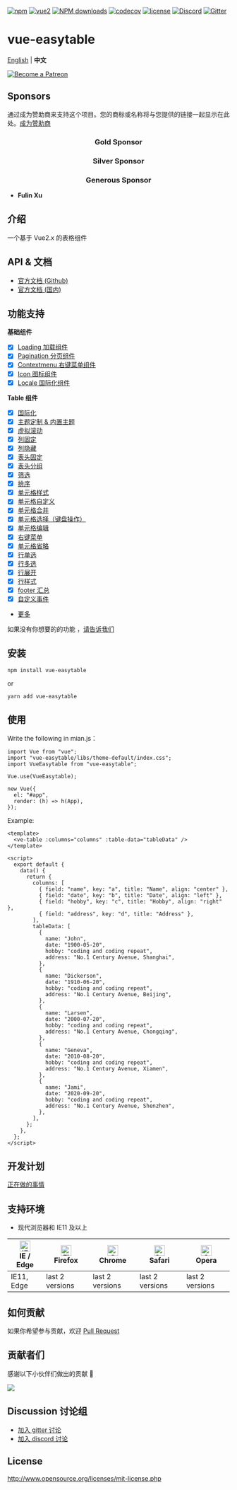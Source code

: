 [![npm](https://img.shields.io/npm/v/vue-easytable.svg)](https://www.npmjs.com/package/vue-easytable)
[![vue2](https://img.shields.io/badge/vue-2.6+-brightgreen.svg)](https://vuejs.org/)
[![NPM downloads](https://img.shields.io/npm/dm/vue-easytable.svg?style=flat)](https://npmjs.org/package/vue-easytable)
[![codecov](https://codecov.io/gh/Happy-Coding-Clans/vue-easytable/branch/master/graph/badge.svg?token=UJy3LHInUn)](https://codecov.io/gh/Happy-Coding-Clans/vue-easytable)
[![license](https://img.shields.io/npm/l/vue-easytable.svg?maxAge=2592000)](http://www.opensource.org/licenses/mit-license.php)
[![Discord](https://img.shields.io/badge/chat-on%20discord-7289da.svg)](https://discord.gg/gBm3k6r)
[![Gitter](https://badges.gitter.im/vue-easytable/community.svg)](https://gitter.im/vue-easytable/community?utm_source=badge&utm_medium=badge&utm_campaign=pr-badge)

# vue-easytable

[English](./README.md) | **中文**

<p>
  <a href="https://www.patreon.com/huangshuwei" target="_blank">
    <img src="https://c5.patreon.com/external/logo/become_a_patron_button.png" alt="Become a Patreon">
  </a>
</p>

## Sponsors

通过成为赞助商来支持这个项目。您的商标或名称将与您提供的链接一起显示在此处。[成为赞助商](https://www.patreon.com/huangshuwei)

<h3 align="center">Gold Sponsor</h3>

<h3 align="center">Silver Sponsor</h3>

<h3 align="center">Generous Sponsor</h3>

- **Fulin Xu**

## 介绍

一个基于 Vue2.x 的表格组件

## API & 文档

- [官方文档 (Github)](http://happy-coding-clans.github.io/vue-easytable/) 
- [官方文档 (国内)](http://huangshuwei.gitee.io/vue-easytable/)

## 功能支持

**基础组件**

-   [x] [Loading 加载组件](https://happy-coding-clans.github.io/vue-easytable/#/zh/doc/base/loading)
-   [x] [Pagination 分页组件](https://happy-coding-clans.github.io/vue-easytable/#/zh/doc/base/pagination)
-   [x] [Contextmenu 右键菜单组件](https://happy-coding-clans.github.io/vue-easytable/#/zh/doc/base/contextmenu)
-   [x] [Icon 图标组件](https://happy-coding-clans.github.io/vue-easytable/#/zh/doc/base/icon)
-   [x] [Locale 国际化组件](https://happy-coding-clans.github.io/vue-easytable/#/zh/doc/base/locale)

**Table 组件**


-   [x] [国际化](http://happy-coding-clans.github.io/vue-easytable/#/zh/doc/locale)
-   [x] [主题定制 & 内置主题](http://happy-coding-clans.github.io/vue-easytable/#/zh/doc/theme)
-   [x] [虚拟滚动](http://happy-coding-clans.github.io/vue-easytable/#/zh/doc/table/virtual-scroll)
-   [x] [列固定](http://happy-coding-clans.github.io/vue-easytable/#/zh/doc/table/column-fixed)
-   [x] [列隐藏](http://happy-coding-clans.github.io/vue-easytable/#/zh/doc/table/column-hidden)
-   [x] [表头固定](http://happy-coding-clans.github.io/vue-easytable/#/zh/doc/table/header-fixed)
-   [x] [表头分组](http://happy-coding-clans.github.io/vue-easytable/#/zh/doc/table/header-grouping)
-   [x] [筛选](http://happy-coding-clans.github.io/vue-easytable/#/zh/doc/table/header-filter)
-   [x] [排序](http://happy-coding-clans.github.io/vue-easytable/#/zh/doc/table/header-sort)
-   [x] [单元格样式](http://happy-coding-clans.github.io/vue-easytable/#/zh/doc/table/cell-style)
-   [x] [单元格自定义](http://happy-coding-clans.github.io/vue-easytable/#/zh/doc/table/cell-custom)
-   [x] [单元格合并](http://happy-coding-clans.github.io/vue-easytable/#/zh/doc/table/cell-span)
-   [x] [单元格选择（键盘操作）](http://happy-coding-clans.github.io/vue-easytable/#/zh/doc/table/cell-selection)
-   [x] [单元格编辑](http://happy-coding-clans.github.io/vue-easytable/#/zh/doc/table/cell-edit)
-   [x] [右键菜单](http://happy-coding-clans.github.io/vue-easytable/#/zh/doc/table/contextmenu)
-   [x] [单元格省略](http://happy-coding-clans.github.io/vue-easytable/#/zh/doc/table/cell-ellipsis)
-   [x] [行单选](http://happy-coding-clans.github.io/vue-easytable/#/zh/doc/table/row-radio)
-   [x] [行多选](http://happy-coding-clans.github.io/vue-easytable/#/zh/doc/table/row-checkbox)
-   [x] [行展开](http://happy-coding-clans.github.io/vue-easytable/#/zh/doc/table/row-expand)
-   [x] [行样式](http://happy-coding-clans.github.io/vue-easytable/#/zh/doc/table/row-style)
-   [x] [footer 汇总](http://happy-coding-clans.github.io/vue-easytable/#/zh/doc/table/footer-summary)
-   [x] [自定义事件](http://happy-coding-clans.github.io/vue-easytable/#/zh/doc/table/event-custom)
-   [更多](http://happy-coding-clans.github.io/vue-easytable)

如果没有你想要的的功能
，[请告诉我们](http://happy-coding-clans.github.io/issue-template-generater/#/zh)

## 安装

```
npm install vue-easytable
```

or

```
yarn add vue-easytable
```

## 使用

Write the following in mian.js：

```
import Vue from "vue";
import "vue-easytable/libs/theme-default/index.css";
import VueEasytable from "vue-easytable";

Vue.use(VueEasytable);

new Vue({
  el: "#app",
  render: (h) => h(App),
});
```

Example:

```
<template>
  <ve-table :columns="columns" :table-data="tableData" />
</template>

<script>
  export default {
    data() {
      return {
        columns: [
          { field: "name", key: "a", title: "Name", align: "center" },
          { field: "date", key: "b", title: "Date", align: "left" },
          { field: "hobby", key: "c", title: "Hobby", align: "right" },
          { field: "address", key: "d", title: "Address" },
        ],
        tableData: [
          {
            name: "John",
            date: "1900-05-20",
            hobby: "coding and coding repeat",
            address: "No.1 Century Avenue, Shanghai",
          },
          {
            name: "Dickerson",
            date: "1910-06-20",
            hobby: "coding and coding repeat",
            address: "No.1 Century Avenue, Beijing",
          },
          {
            name: "Larsen",
            date: "2000-07-20",
            hobby: "coding and coding repeat",
            address: "No.1 Century Avenue, Chongqing",
          },
          {
            name: "Geneva",
            date: "2010-08-20",
            hobby: "coding and coding repeat",
            address: "No.1 Century Avenue, Xiamen",
          },
          {
            name: "Jami",
            date: "2020-09-20",
            hobby: "coding and coding repeat",
            address: "No.1 Century Avenue, Shenzhen",
          },
        ],
      };
    },
  };
</script>
```

## 开发计划

[正在做的事情](https://github.com/Happy-Coding-Clans/vue-easytable/projects)

## 支持环境

-   现代浏览器和 IE11 及以上

| [<img src="https://raw.githubusercontent.com/alrra/browser-logos/master/src/edge/edge_48x48.png" alt="IE / Edge" width="24px" height="24px" />](http://godban.github.io/browsers-support-badges/)</br>IE / Edge | [<img src="https://raw.githubusercontent.com/alrra/browser-logos/master/src/firefox/firefox_48x48.png" alt="Firefox" width="24px" height="24px" />](http://godban.github.io/browsers-support-badges/)</br>Firefox | [<img src="https://raw.githubusercontent.com/alrra/browser-logos/master/src/chrome/chrome_48x48.png" alt="Chrome" width="24px" height="24px" />](http://godban.github.io/browsers-support-badges/)</br>Chrome | [<img src="https://raw.githubusercontent.com/alrra/browser-logos/master/src/safari/safari_48x48.png" alt="Safari" width="24px" height="24px" />](http://godban.github.io/browsers-support-badges/)</br>Safari | [<img src="https://raw.githubusercontent.com/alrra/browser-logos/master/src/opera/opera_48x48.png" alt="Opera" width="24px" height="24px" />](http://godban.github.io/browsers-support-badges/)</br>Opera |
| --------------------------------------------------------------------------------------------------------------------------------------------------------------------------------------------------------------- | ----------------------------------------------------------------------------------------------------------------------------------------------------------------------------------------------------------------- | ------------------------------------------------------------------------------------------------------------------------------------------------------------------------------------------------------------- | ------------------------------------------------------------------------------------------------------------------------------------------------------------------------------------------------------------- | --------------------------------------------------------------------------------------------------------------------------------------------------------------------------------------------------------- |
| IE11, Edge                                                                                                                                                                                                      | last 2 versions                                                                                                                                                                                                   | last 2 versions                                                                                                                                                                                               | last 2 versions                                                                                                                                                                                               | last 2 versions                                                                                                                                                                                           |

## 如何贡献

如果你希望参与贡献，欢迎
[Pull Request](https://github.com/huangshuwei/vue-easytable/pulls)

## 贡献者们

感谢以下小伙伴们做出的贡献 🙏

<a href="https://github.com/Happy-Coding-Clans/vue-easytable/graphs/contributors">
  <img src="https://contrib.rocks/image?repo=Happy-Coding-Clans/vue-easytable" />
</a>

## Discussion 讨论组

-   [加入 gitter 讨论](https://gitter.im/vue-easytable/community)
-   [加入 discord 讨论](https://discord.gg/gBm3k6r)

## License

http://www.opensource.org/licenses/mit-license.php
